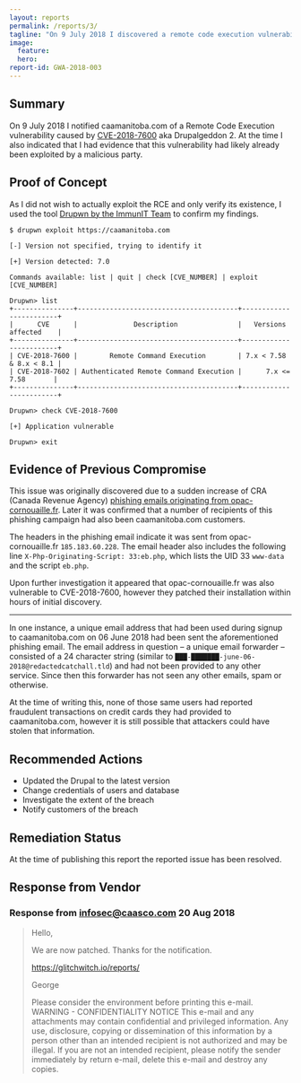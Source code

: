 ```yaml
---
layout: reports
permalink: /reports/3/
tagline: "On 9 July 2018 I discovered a remote code execution vulnerability and data breach on caamanitoba.com"
image:
  feature:
  hero:
report-id: GWA-2018-003
---
```


## Summary
On 9 July 2018 I notified caamanitoba.com of a Remote Code Execution vulnerability caused by [CVE-2018-7600](https://www.drupal.org/sa-core-2018-002) aka Drupalgeddon 2. At the time I also indicated that I had evidence that this vulnerability had likely already been exploited by a malicious party.

## Proof of Concept

As I did not wish to actually exploit the RCE and only verify its existence, I used the tool [Drupwn by the ImmunIT Team](https://github.com/immunIT/drupwn) to confirm my findings.

```shell
$ drupwn exploit https://caamanitoba.com

[-] Version not specified, trying to identify it

[+] Version detected: 7.0

Commands available: list | quit | check [CVE_NUMBER] | exploit [CVE_NUMBER]

Drupwn> list
+---------------+----------------------------------------+------------------------+
|      CVE      |              Description               |   Versions affected    |
+---------------+----------------------------------------+------------------------+
| CVE-2018-7600 |        Remote Command Execution        | 7.x < 7.58 & 8.x < 8.1 |
| CVE-2018-7602 | Authenticated Remote Command Execution |      7.x <= 7.58       |
+---------------+----------------------------------------+------------------------+

Drupwn> check CVE-2018-7600

[+] Application vulnerable

Drupwn> exit
```

## Evidence of Previous Compromise
This issue was originally discovered due to a sudden increase of CRA (Canada Revenue Agency) [phishing emails originating from opac-cornouaille.fr](https://gist.github.com/GlitchWitchIO/12ed258ca6a85b3629a756005c5178a1). Later it was confirmed that a number of recipients of this phishing campaign had also been caamanitoba.com customers.

The headers in the phishing email indicate it was sent from opac-cornouaille.fr `185.183.60.228`. The email header also includes the following line `X-Php-Originating-Script: 33:eb.php`, which lists the UID 33 `www-data` and the script `eb.php`.

Upon further investigation it appeared that opac-cornouaille.fr was also vulnerable to CVE-2018-7600, however they patched their installation within hours of initial discovery.

---

In one instance, a unique email address that had been used during signup to caamanitoba.com on 06 June 2018 had been sent the aforementioned phishing email. The email address in question – a unique email forwarder – consisted of a 24 character string (similar to `███-███████-june-06-2018@redactedcatchall.tld`) and had not been provided to any other service. Since then this forwarder has not seen any other emails, spam or otherwise.


At the time of writing this, none of those same users had reported fraudulent transactions on credit cards they had provided to caamanitoba.com, however it is still possible that attackers could have stolen that information.

## Recommended Actions

 - Updated the Drupal to the latest version
 - Change credentials of users and database
 - Investigate the extent of the breach
 - Notify customers of the breach

## Remediation Status

At the time of publishing this report the reported issue has been resolved.

## Response from Vendor

### Response from infosec@caasco.com 20 Aug 2018
>Hello,
>
>We are now patched.  Thanks for the notification.
>
>https://glitchwitch.io/reports/
>
>
>George
>
>Please consider the environment before printing this e-mail. WARNING - CONFIDENTIALITY NOTICE This e-mail and any attachments may contain confidential and privileged information. Any use, disclosure, copying or dissemination of this information by a person other than an intended recipient is not authorized and may be illegal. If you are not an intended recipient, please notify the sender immediately by return e-mail, delete this e-mail and destroy any copies.
